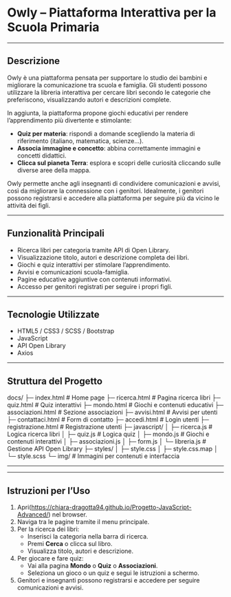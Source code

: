 # Owly – Piattaforma Interattiva per la Scuola Primaria

---

## Descrizione
Owly è una piattaforma pensata per supportare lo studio dei bambini e migliorare la comunicazione tra scuola e famiglia. Gli studenti possono utilizzare la libreria interattiva per cercare libri secondo le categorie che preferiscono, visualizzando autori e descrizioni complete.  

In aggiunta, la piattaforma propone giochi educativi per rendere l’apprendimento più divertente e stimolante:  
- **Quiz per materia**: rispondi a domande scegliendo la materia di riferimento (italiano, matematica, scienze…).  
- **Associa immagine e concetto**: abbina correttamente immagini e concetti didattici.  
- **Clicca sul pianeta Terra**: esplora e scopri delle curiosità cliccando sulle diverse aree della mappa.  

Owly permette anche agli insegnanti di condividere comunicazioni e avvisi, così da migliorare la connessione con i genitori. Idealmente, i genitori possono registrarsi e accedere alla piattaforma per seguire più da vicino le attività dei figli.

---

## Funzionalità Principali
- Ricerca libri per categoria tramite API di Open Library.  
- Visualizzazione titolo, autori e descrizione completa dei libri.  
- Giochi e quiz interattivi per stimolare l’apprendimento.  
- Avvisi e comunicazioni scuola-famiglia.  
- Pagine educative aggiuntive con contenuti informativi.  
- Accesso per genitori registrati per seguire i propri figli.

---

## Tecnologie Utilizzate
- HTML5 / CSS3 / SCSS / Bootstrap
- JavaScript  
- API Open Library  
- Axios 

---

## Struttura del Progetto
docs/
├─ index.html # Home page
├─ ricerca.html # Pagina ricerca libri
├─ quiz.html # Quiz interattivi
├─ mondo.html # Giochi e contenuti educativi
├─ associazioni.html # Sezione associazioni
├─ avvisi.html # Avvisi per utenti
├─ contattaci.html # Form di contatto
├─ accedi.html # Login utenti
├─ registrazione.html # Registrazione utenti
├─ javascript/
│ ├─ ricerca.js # Logica ricerca libri
│ ├─ quiz.js # Logica quiz
│ ├─ mondo.js # Giochi e contenuti interattivi
│ ├─ associazioni.js
│ ├─ form.js
│ └─ libreria.js # Gestione API Open Library
├─ styles/
│ ├─ style.css
│ ├─ style.css.map
│ └─ style.scss
└─ img/ # Immagini per contenuti e interfaccia

---


---

## Istruzioni per l’Uso
1. Apri(https://chiara-dragotta94.github.io/Progetto-JavaScript-Advanced/) nel browser.  
2. Naviga tra le pagine tramite il menu principale.  
3. Per la ricerca dei libri:
   - Inserisci la categoria nella barra di ricerca.  
   - Premi **Cerca** o clicca sul libro.  
   - Visualizza titolo, autori e descrizione.
4. Per giocare e fare quiz:
   - Vai alla pagina **Mondo** o **Quiz** o **Associazioni**.  
   - Seleziona un gioco o un quiz e segui le istruzioni a schermo.  
5. Genitori e insegnanti possono registrarsi e accedere per seguire comunicazioni e avvisi.
